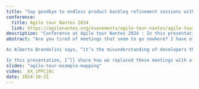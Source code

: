 ```yaml
---
title: "Say goodbye to endless product backlog refinement sessions with Example Mapping"
conference:
  title: Agile tour Nantes 2024
  link: https://agilenantes.org/evenements/agile-tour-nantes/agile-tour-nantais-2024/
description: "Conference at Agile tour Nantes 2024 : In this presentation, I’ll share how we replaced these meetings with a much more productive workshop: Example Mapping. Thanks to this simple and effective tool, we managed to clarify requirements and build our backlog collaboratively."
abstract: "Are you tired of meetings that seem to go nowhere? I have often felt this frustration during product refinement sessions. These meetings would often turn into endless debates, making it very challenging to stay focused until the end.

As Alberto Brandolini says, “it’s the misunderstanding of developers that goes into production.” If developers do not understand what is expected, there’s a high chance the delivered features will be incorrect.

In this presentation, I’ll share how we replaced these meetings with a much more productive workshop: Example Mapping. Thanks to this simple and effective tool, we managed to clarify requirements and build our backlog collaboratively."
slides: "agile-tour-example-mapping"
video: _6X_1PPCj8c
date: 2024-10-31
---
```

